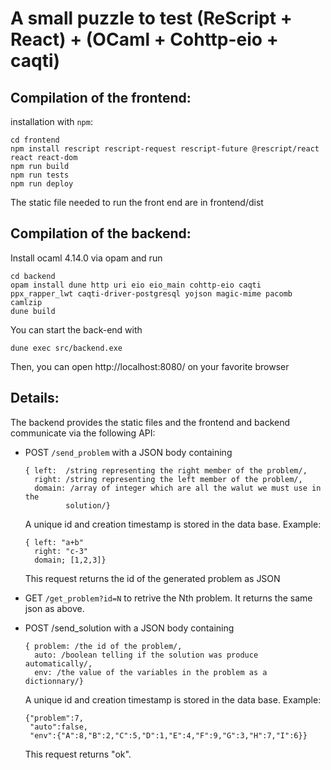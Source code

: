# A small puzzle to test (ReScript + React) + (OCaml + Cohttp-eio + caqti)

## Compilation of the frontend:

installation with `npm`:
```
cd frontend
npm install rescript rescript-request rescript-future @rescript/react react react-dom
npm run build
npm run tests
npm run deploy
```

The static file needed to run the front end are in frontend/dist

## Compilation of the backend:

Install ocaml 4.14.0 via opam and run
```
cd backend
opam install dune http uri eio eio_main cohttp-eio caqti ppx_rapper_lwt caqti-driver-postgresql yojson magic-mime pacomb camlzip
dune build
```

You can start the back-end with
```
dune exec src/backend.exe
```

Then, you can open http://localhost:8080/ on your favorite browser

## Details:

The backend provides the static files and the frontend and backend communicate
via the following API:

- POST `/send_problem` with a JSON body containing
  ```
  { left:  /string representing the right member of the problem/,
    right: /string representing the left member of the problem/,
    domain: /array of integer which are all the walut we must use in the
           solution/}
  ```
  A unique id and creation timestamp is stored in the data base.
  Example:
  ```
  { left: "a+b"
    right: "c-3"
    domain; [1,2,3]}
  ```
  This request returns the id of the generated problem as JSON

- GET `/get_problem?id=N`
  to retrive the Nth problem. It returns the same json as above.

- POST /send_solution with a JSON body containing
  ```
  { problem: /the id of the problem/,
    auto: /boolean telling if the solution was produce automatically/,
	env: /the value of the variables in the problem as a dictionnary/}
  ```
  A unique id and creation timestamp is stored in the data base.
  Example:
  ```
  {"problem":7,
   "auto":false,
   "env":{"A":8,"B":2,"C":5,"D":1,"E":4,"F":9,"G":3,"H":7,"I":6}}
  ```
  This request returns "ok".

